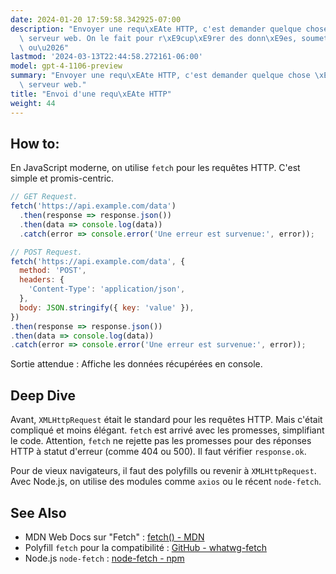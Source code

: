 ```yaml
---
date: 2024-01-20 17:59:58.342925-07:00
description: "Envoyer une requ\xEAte HTTP, c'est demander quelque chose \xE0 un autre\
  \ serveur web. On le fait pour r\xE9cup\xE9rer des donn\xE9es, soumettre des formulaires\
  \ ou\u2026"
lastmod: '2024-03-13T22:44:58.272161-06:00'
model: gpt-4-1106-preview
summary: "Envoyer une requ\xEAte HTTP, c'est demander quelque chose \xE0 un autre\
  \ serveur web."
title: "Envoi d'une requ\xEAte HTTP"
weight: 44
---
```


## How to:
En JavaScript moderne, on utilise `fetch` pour les requêtes HTTP. C'est simple et promis-centric.

```javascript
// GET Request.
fetch('https://api.example.com/data')
  .then(response => response.json())
  .then(data => console.log(data))
  .catch(error => console.error('Une erreur est survenue:', error));

// POST Request.
fetch('https://api.example.com/data', {
  method: 'POST',
  headers: {
    'Content-Type': 'application/json',
  },
  body: JSON.stringify({ key: 'value' }),
})
.then(response => response.json())
.then(data => console.log(data))
.catch(error => console.error('Une erreur est survenue:', error));
```

Sortie attendue : Affiche les données récupérées en console.

## Deep Dive
Avant, `XMLHttpRequest` était le standard pour les requêtes HTTP. Mais c'était compliqué et moins élégant. `fetch` est arrivé avec les promesses, simplifiant le code. Attention, `fetch` ne rejette pas les promesses pour des réponses HTTP à statut d'erreur (comme 404 ou 500). Il faut vérifier `response.ok`.

Pour de vieux navigateurs, il faut des polyfills ou revenir à `XMLHttpRequest`. Avec Node.js, on utilise des modules comme `axios` ou le récent `node-fetch`.

## See Also
- MDN Web Docs sur "Fetch" : [fetch() - MDN](https://developer.mozilla.org/fr/docs/Web/API/Fetch_API/Using_Fetch)
- Polyfill `fetch` pour la compatibilité : [GitHub - whatwg-fetch](https://github.com/github/fetch)
- Node.js `node-fetch` : [node-fetch - npm](https://www.npmjs.com/package/node-fetch)
